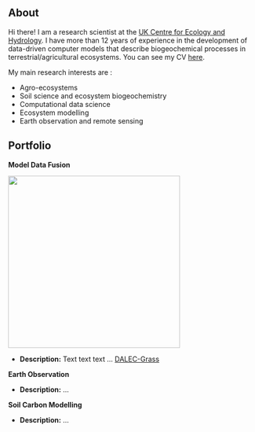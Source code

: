 <!--
**vmyrgiotis/vmyrgiotis** is a ✨ _special_ ✨ repository because its `README.md` (this file) appears on your GitHub profile.

Here are some ideas to get you started:

- 🔭 I’m currently working on ...
- 🌱 I’m currently learning ...
- 👯 I’m looking to collaborate on ...
- 🤔 I’m looking for help with ...
- 💬 Ask me about ...
- 📫 How to reach me: ...
- 😄 Pronouns: ...
- ⚡ Fun fact: ...
-->

## About

Hi there! I am a research scientist at the [UK Centre for Ecology and Hydrology](https://www.ceh.ac.uk). I have more than 12 years of experience in the development of data-driven computer models that describe biogeochemical processes in terrestrial/agricultural ecosystems. You can see my CV [here](cv.md).

My main research interests are :
* Agro-ecosystems
* Soil science and ecosystem biogeochemistry
* Computational data science
* Ecosystem modelling
* Earth observation and remote sensing 


## Portfolio

**Model Data Fusion** 

<img src="https://github.com/vmyrgiotis/DALEC_Grass/blob/master/dalec_grass.gif" height="350px">

* **Description:** Text text text ... [DALEC-Grass](https://github.com/vmyrgiotis/DALEC_Grass)

**Earth Observation** 

* **Description:** ... 

**Soil Carbon Modelling** 

* **Description:** ... 
